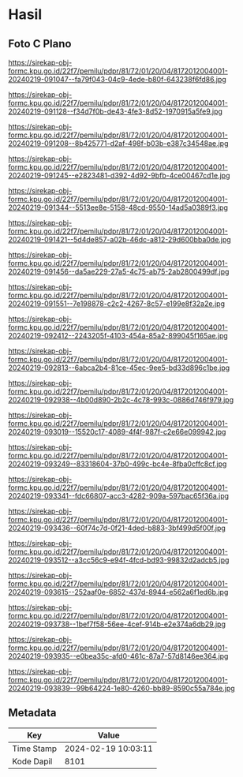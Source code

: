 # Hasil

## Foto C Plano

https://sirekap-obj-formc.kpu.go.id/22f7/pemilu/pdpr/81/72/01/20/04/8172012004001-20240219-091047--fa79f043-04c9-4ede-b80f-643238f6fd86.jpg

https://sirekap-obj-formc.kpu.go.id/22f7/pemilu/pdpr/81/72/01/20/04/8172012004001-20240219-091128--f34d7f0b-de43-4fe3-8d52-1970915a5fe9.jpg

https://sirekap-obj-formc.kpu.go.id/22f7/pemilu/pdpr/81/72/01/20/04/8172012004001-20240219-091208--8b425771-d2af-498f-b03b-e387c34548ae.jpg

https://sirekap-obj-formc.kpu.go.id/22f7/pemilu/pdpr/81/72/01/20/04/8172012004001-20240219-091245--e2823481-d392-4d92-9bfb-4ce00467cd1e.jpg

https://sirekap-obj-formc.kpu.go.id/22f7/pemilu/pdpr/81/72/01/20/04/8172012004001-20240219-091344--5513ee8e-5158-48cd-9550-14ad5a0389f3.jpg

https://sirekap-obj-formc.kpu.go.id/22f7/pemilu/pdpr/81/72/01/20/04/8172012004001-20240219-091421--5d4de857-a02b-46dc-a812-29d600bba0de.jpg

https://sirekap-obj-formc.kpu.go.id/22f7/pemilu/pdpr/81/72/01/20/04/8172012004001-20240219-091456--da5ae229-27a5-4c75-ab75-2ab2800499df.jpg

https://sirekap-obj-formc.kpu.go.id/22f7/pemilu/pdpr/81/72/01/20/04/8172012004001-20240219-091551--7e198878-c2c2-4267-8c57-e199e8f32a2e.jpg

https://sirekap-obj-formc.kpu.go.id/22f7/pemilu/pdpr/81/72/01/20/04/8172012004001-20240219-092412--2243205f-4103-454a-85a2-899045f165ae.jpg

https://sirekap-obj-formc.kpu.go.id/22f7/pemilu/pdpr/81/72/01/20/04/8172012004001-20240219-092813--6abca2b4-81ce-45ec-9ee5-bd33d896c1be.jpg

https://sirekap-obj-formc.kpu.go.id/22f7/pemilu/pdpr/81/72/01/20/04/8172012004001-20240219-092938--4b00d890-2b2c-4c78-993c-0886d746f979.jpg

https://sirekap-obj-formc.kpu.go.id/22f7/pemilu/pdpr/81/72/01/20/04/8172012004001-20240219-093019--15520c17-4089-4f4f-987f-c2e66e099942.jpg

https://sirekap-obj-formc.kpu.go.id/22f7/pemilu/pdpr/81/72/01/20/04/8172012004001-20240219-093249--83318604-37b0-499c-bc4e-8fba0cffc8cf.jpg

https://sirekap-obj-formc.kpu.go.id/22f7/pemilu/pdpr/81/72/01/20/04/8172012004001-20240219-093341--fdc66807-acc3-4282-909a-597bac65f36a.jpg

https://sirekap-obj-formc.kpu.go.id/22f7/pemilu/pdpr/81/72/01/20/04/8172012004001-20240219-093436--60f74c7d-0f21-4ded-b883-3bf499d5f00f.jpg

https://sirekap-obj-formc.kpu.go.id/22f7/pemilu/pdpr/81/72/01/20/04/8172012004001-20240219-093512--a3cc56c9-e94f-4fcd-bd93-99832d2adcb5.jpg

https://sirekap-obj-formc.kpu.go.id/22f7/pemilu/pdpr/81/72/01/20/04/8172012004001-20240219-093615--252aaf0e-6852-437d-8944-e562a6f1ed6b.jpg

https://sirekap-obj-formc.kpu.go.id/22f7/pemilu/pdpr/81/72/01/20/04/8172012004001-20240219-093738--1bef7f58-56ee-4cef-914b-e2e374a6db29.jpg

https://sirekap-obj-formc.kpu.go.id/22f7/pemilu/pdpr/81/72/01/20/04/8172012004001-20240219-093935--e0bea35c-afd0-461c-87a7-57d8146ee364.jpg

https://sirekap-obj-formc.kpu.go.id/22f7/pemilu/pdpr/81/72/01/20/04/8172012004001-20240219-093839--99b64224-1e80-4260-bb89-8590c55a784e.jpg


## Metadata

| Key        | Value               |
| ---------- | ------------------- |
| Time Stamp | 2024-02-19 10:03:11 |
| Kode Dapil | 8101                |



